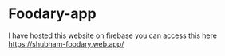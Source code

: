 # Foodary-app
I have hosted this website on firebase you can access this here https://shubham-foodary.web.app/
